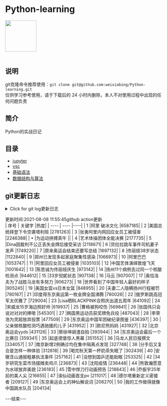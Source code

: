 # Python-learning
 <img src="https://i.giphy.com/media/LMt9638dO8dftAjtco/200.webp" width="100"><br><br>

## 说明
git克隆命令推荐使用：```git clone git@github.com:weixiabing/Python-learning.git```<br>
仅供学习参考使用，请于下载后的 24 小时内删除，本人不对使用过程中出现的任何问题负责
## 简介
Python的实战日记
## 目录
+ [jupyter](https://github.com/weixiabing/Python-learning/tree/main/jupyter)
+ [vsc](https://github.com/weixiabing/Python-learning/tree/main/vsc)
+ [基础语法](https://github.com/weixiabing/Python-learning/tree/main/%E5%9F%BA%E7%A1%80%E8%AF%AD%E6%B3%95)
+ [数据结构与算法](https://github.com/weixiabing/Python-learning/tree/main/%E6%95%B0%E6%8D%AE%E7%BB%93%E6%9E%84%E4%B8%8E%E7%AE%97%E6%B3%95)
## git更新日志
<details>
<summary>Click for git log更新日志</summary>

 ``` diff
---start---

更新时间:2021-08-08 12:00:01linux远程更新
commit a250cc55e828d3940d8901983c64d48975919879
Author: weixiabing <weixiabing@hotmail.com>
Date:   Sun Aug 8 11:59:23 2021 +0800

    Github Action Auto Updated

diff --git a/README.md b/README.md
index 9ff0594..46ed323 100644
--- a/README.md
+++ b/README.md
@@ -18,55 +18,15 @@ Python的实战日记
  ``` diff
 ---start---
 
-更新时间:2021-08-08 11:47:51linux远程更新
-commit e8e45912da93f3d8ddd5b5008b625d29d972e057
+更新时间:2021-08-08 11:59:23linux远程更新
+commit 7b8ee70d884eb3f5f00d3a1902602734a101c170
+Merge: 5ad0d77 bb12aca
 Author: “weixiabing” <weixiabing@hotmail.com>
-Date:   Sun Aug 8 11:47:07 2021 +0800
+Date:   Sun Aug 8 11:59:14 2021 +0800
 
-    1
+    Merge branch 'main' of github.com:weixiabing/Python-learning into main
 
-diff --git a/Pipfile b/Pipfile
-index ef3021d..fd4178d 100644
---- a/Pipfile
-+++ b/Pipfile
-@@ -4,7 +4,7 @@ url = "https://pypi.org/simple"
- verify_ssl = true
- 
- [scripts]
--build = "cd auto-get&python main1.py"
-+build = "python main1.py"
- 
- [dev-packages]
- 
-diff --git a/auto-get/log.txt b/auto-get/log.txt
-deleted file mode 100644
-index 9f33b4a..0000000
---- a/auto-get/log.txt
-+++ /dev/null
-@@ -1,137 +0,0 @@
--commit 4aab921dc10fd71ec0ddb2771515e4a14634b29b
--Author: “weixiabing” <weixiabing@hotmail.com>
--Date:   Sun Aug 8 11:21:19 2021 +0800
--
--    1
--
--diff --git a/main1.py b/main1.py
--index a93111b..ec37a9e 100644
----- a/main1.py
--+++ b/main1.py
--@@ -40,7 +40,7 @@ def get_link_info():
--             print(num)
--             id = item.find('td', class_="td-01 ranktop").get_text()
--             print(id)
---            f.write('| '+id+'	|'+title+"	|"+num+'|<br>
- ')
--+            f.write('| '+id+'	|'+title+"	|"+num+'|
- ')
--     with open (os.path.join(os.getcwd(), "weibohotnews.txt"), 'r', encoding='utf-8') as f:
--         result = f.read()
--     return result
--@@ -66,7 +66,7 @@ def main():
--     # 替换 ---start--- 到 ---end--- 之间的内容
+---end--- 之间的内容
 -     # pytz.timezone('Asia/Shanghai')).strftime('%Y年%m月%d日%H时M分')
 -     fmt = '%Y-%m-%d %H:%M:%S %Z%z'
 --    insert_info = "---开始---

---end--- 
 ```
  
 </p>
</details>

更新时间:2021-08-08 11:55:45github action更新<br>
|  序号   | 关键字  |热度|
|  ----  | ----  |----|
| 1	|阿里 破冰文化	|6587185|
 | 2	|美国总统拜登下令空袭塔利班	|2781263|
 | 3	|张勇阿里内网回应女员工被侵害	|2246388|
 | •	|为运动拼搏真牛	||
 | 4	|艺术体操团体全能决赛	|2177735|
 | 5	|Dina因裁判不公正丢失金牌后接受采访	|2118671|
 | 6	|货拉拉跳车事件司机妻子发声	|1749220|
 | 7	|原来奥运会结束还要写总结	|1697132|
 | 8	|佟丽娅38岁状态	|1122840|
 | 9	|郑州已发现多起家庭聚集性感染	|1066973|
 | 10	|阿里巴巴	|1053747|
 | 11	|阿里回应女员工被侵害	|1035103|
 | 12	|中国艺体演绎敦煌飞天	|1001642|
 | 13	|陈思诚为佟丽娅庆生	|973142|
 | 14	|扬州11个病例去过同一个核酸检测点	|944612|
 | 15	|33岁倪妮状态	|907138|
 | 16	|马云	|907007|
 | 17	|奥恰洛夫为了战胜马龙有多努力	|906273|
 | 18	|世界看到了中国年轻人最好的样子	|905245|
 | 19	|美国女篮vs日本女篮	|848955|
 | 20	|夫妻二人隐瞒扬州行程被罚	|780167|
 | 21	|印度得东京奥运第一枚金牌全国沸腾	|780026|
 | 22	|俄罗斯跳高冠军太优雅了	|729004|
 | 23	|Lisa晒BLACKPINK合照庆出道五周年	|641092|
 | 24	|宋威龙15岁海边照好帅	|619937|
 | 25	|曹格被狗咬伤	|569841|
 | 26	|张国伟只会说对对对的捧哏	|545301|
 | 27	|韩国男运动员获奖牌免兵役	|487043|
 | 28	|李荣浩为灵超放弃投票	|477509|
 | 29	|东京奥运中国军团破纪录图鉴	|436397|
 | 30	|父亲做核酸检测巧遇驰援的儿子	|431952|
 | 31	|欧尼熊妈妈	|431927|
 | 32	|北京奥运会yyds	|431126|
 | 33	|蔡徐坤胡渣自拍	|393944|
 | 34	|东京奥运会最后一个比赛日	|359341|
 | 35	|起底德堡惊人黑幕	|351552|
 | 36	|马龙人民日报撰文	|334057|
 | 37	|南京新增2例确诊均在集中隔离点发现	|327748|
 | 38	|分手后又复合是怎样一种体验	|312818|
 | 39	|喝完秋天第一杯奶茶失眠了	|302439|
 | 40	|安徽含山通报粗暴执法事件	|257162|
 | 41	|没想到国乒还能助眠	|253325|
 | 42	|34岁研究生菜市场摆摊卖鸡爪	|236873|
 | 43	|沈阳疫情	|236448|
 | 44	|熊敦瀚愿意为水球放弃美貌	|236183|
 | 45	|雪中悍刀行动画预告	|218843|
 | 46	|乔振宇25年前的美人尖	|216655|
 | 47	|诛仙动画首支pv	|211017|
 | 48	|德尔塔重新定义密接者	|209127|
 | 49	|东京奥运会上的神仙解说词	|208270|
 | 50	|我的工作做得就像中国跳水队员	|204134|
 
---结束---
 
 </p>
</details>
